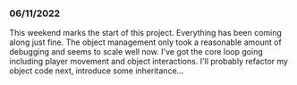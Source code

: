 ### 06/11/2022

This weekend marks the start of this project. Everything has been coming along just fine. The object management only took a reasonable amount of debugging and seems to scale well now.
I've got the core loop going including player movement and object interactions. I'll probably refactor my object code next, introduce some inheritance...